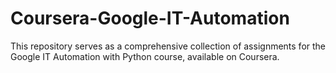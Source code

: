 # Coursera-Google-IT-Automation
This repository serves as a comprehensive collection of assignments for the Google IT Automation with Python course, available on Coursera.
